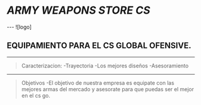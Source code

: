 # ***ARMY WEAPONS STORE CS***
--- ![logo]
## EQUIPAMIENTO PARA EL CS GLOBAL OFENSIVE.
---


>Caracterizacion:
-Trayectoria
-Los mejores diseños
-Asesoramiento

---
>Objetivos
-El objetivo de nuestra empresa es equipate con las mejores armas del mercado y asesorate para que puedas ser el mejor en el cs go.


